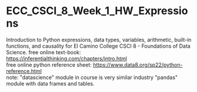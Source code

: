 # ECC_CSCI_8_Week_1_HW_Expressions
Introduction to Python expressions, data types, variables, arithmetic, built-in functions, and causality for El Camino College CSCI 8 - Foundations of Data Science.
free online text-book: https://inferentialthinking.com/chapters/intro.html
<br>
free online python reference sheet: https://www.data8.org/sp22/python-reference.html
<br>
note: "datascience" module in course is very similar industry "pandas" module with data frames and tables.

